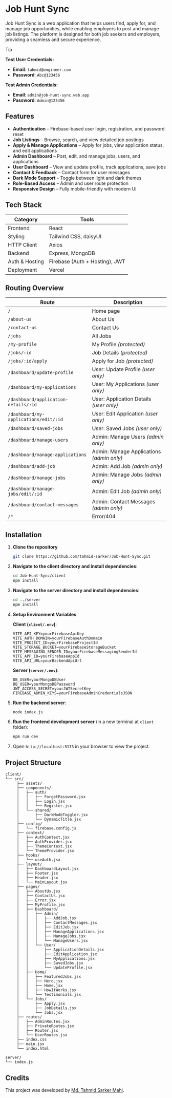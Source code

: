 # Job Hunt Sync

Job Hunt Sync is a web application that helps users find, apply for, and manage job opportunities, while enabling employers to post and manage job listings. The platform is designed for both job seekers and employers, providing a seamless and secure experience.

> [!TIP]
> **Test User Credentials:**
> - **Email**: `tahmid@engineer.com`
> - **Password**: `Abc@123456`
> 
> **Test Admin Credentials:**
> - **Email**: `admin@job-hunt-sync.web.app`
> - **Password**: `Admin@123456`

## Features

* **Authentication** – Firebase-based user login, registration, and password reset
* **Job Listings** – Browse, search, and view detailed job postings
* **Apply & Manage Applications** – Apply for jobs, view application status, and edit applications
* **Admin Dashboard** – Post, edit, and manage jobs, users, and applications
* **User Dashboard** – View and update profile, track applications, save jobs
* **Contact & Feedback** – Contact form for user messages
* **Dark Mode Support** – Toggle between light and dark themes
* **Role-Based Access** – Admin and user route protection
* **Responsive Design** – Fully mobile-friendly with modern UI

## Tech Stack

| Category       | Tools                               |
| -------------- | ----------------------------------- |
| Frontend       | React                               |
| Styling        | Tailwind CSS, daisyUI               |
| HTTP Client    | Axios                               |
| Backend        | Express, MongoDB                    |
| Auth & Hosting | Firebase (Auth + Hosting), JWT      |
| Deployment     | Vercel                              |

## Routing Overview

| Route                                 | Description                                         |
| -------------------------------------- | --------------------------------------------------- |
| `/`                                   | Home page                                           |
| `/about-us`                           | About Us                                            |
| `/contact-us`                         | Contact Us                                          |
| `/jobs`                               | All Jobs                                            |
| `/my-profile`                         | My Profile *(protected)*                            |
| `/jobs/:id`                           | Job Details *(protected)*                           |
| `/jobs/:id/apply`                     | Apply for Job *(protected)*                         |
| `/dashboard/update-profile`           | User: Update Profile *(user only)*                  |
| `/dashboard/my-applications`          | User: My Applications *(user only)*                 |
| `/dashboard/application-details/:id`  | User: Application Details *(user only)*             |
| `/dashboard/my-applications/edit/:id` | User: Edit Application *(user only)*                |
| `/dashboard/saved-jobs`               | User: Saved Jobs *(user only)*                      |
| `/dashboard/manage-users`             | Admin: Manage Users *(admin only)*                  |
| `/dashboard/manage-applications`      | Admin: Manage Applications *(admin only)*           |
| `/dashboard/add-job`                  | Admin: Add Job *(admin only)*                       |
| `/dashboard/manage-jobs`              | Admin: Manage Jobs *(admin only)*                   |
| `/dashboard/manage-jobs/edit/:id`     | Admin: Edit Job *(admin only)*                      |
| `/dashboard/contact-messages`         | Admin: Contact Messages *(admin only)*              |
| `/*`                                  | Error/404                                           |

## Installation

1. **Clone the repository**

	```bash
	git clone https://github.com/tahmid-sarker/Job-Hunt-Sync.git
	```

2. **Navigate to the client directory and install dependencies**:

   ```bash
   cd Job-Hunt-Sync/client
   npm install
   ```

3. **Navigate to the server directory and install dependencies**:

   ```bash
   cd ../server
   npm install
   ```

4. **Setup Environment Variables**

	**Client (`client/.env`)**:

	```
	VITE_API_KEY=yourFirebaseApiKey
	VITE_AUTH_DOMAIN=yourFirebaseAuthDomain
	VITE_PROJECT_ID=yourFirebaseProjectId
	VITE_STORAGE_BUCKET=yourFirebaseStorageBucket
	VITE_MESSAGING_SENDER_ID=yourFirebaseMessagingSenderId
	VITE_APP_ID=yourFirebaseAppId
	VITE_API_URL=yourBackendApiUrl
	```

	**Server (`server/.env`)**:

	```
	DB_USER=yourMongoDBUser
	DB_USER=yourMongoDBPassword
	JWT_ACCESS_SECRET=yourJWTSecretKey
    FIREBASE_ADMIN_KEYS=yourFirebaseAdminCredentialsJSON
	```

5. **Run the backend server**:

   ```bash
   node index.js
   ```

6. **Run the frontend development server** (in a new terminal at `client` folder):

   ```bash
   npm run dev
   ```

7. Open `http://localhost:5173` in your browser to view the project.

## Project Structure

```
client/
└── src/
	 ├── assets/
	 ├── components/
	 │   ├── auth/
	 │   │   ├── ForgetPassword.jsx
	 │   │   ├── Login.jsx
	 │   │   └── Register.jsx
	 │   └── shared/
	 │       ├── DarkModeToggler.jsx
	 │       └── DynamicTitle.jsx
	 ├── config/
	 │   └── firebase.config.js
	 ├── context/
	 │   ├── AuthContext.jsx
	 │   ├── AuthProvider.jsx
	 │   ├── ThemeContext.jsx
	 │   └── ThemeProvider.jsx
	 ├── hooks/
	 │   └── useAuth.jsx
	 ├── layout/
	 │   ├── DashboardLayout.jsx
	 │   ├── Footer.jsx
	 │   ├── Header.jsx
	 │   └── MainLayout.jsx
	 ├── pages/
	 │   ├── AboutUs.jsx
	 │   ├── ContactUs.jsx
	 │   ├── Error.jsx
	 │   ├── MyProfile.jsx
	 │   ├── Dashboard/
	 │   │   ├── Admin/
	 │   │   │   ├── AddJob.jsx
	 │   │   │   ├── ContactMessages.jsx
	 │   │   │   ├── EditJob.jsx
	 │   │   │   ├── ManageApplications.jsx
	 │   │   │   ├── ManageJobs.jsx
	 │   │   │   └── ManageUsers.jsx
	 │   │   └── User/
	 │   │       ├── ApplicationDetails.jsx
	 │   │       ├── EditApplication.jsx
	 │   │       ├── MyApplications.jsx
	 │   │       ├── SavedJobs.jsx
	 │   │       └── UpdateProfile.jsx
	 │   ├── Home/
	 │   │   ├── FeaturedJobs.jsx
	 │   │   ├── Hero.jsx
	 │   │   ├── Home.jsx
	 │   │   ├── HowItWorks.jsx
	 │   │   └── Testimonials.jsx
	 │   └── Jobs/
	 │       ├── Apply.jsx
	 │       ├── JobDetails.jsx
	 │       └── Jobs.jsx
	 ├── routes/
	 │   ├── AdminRoutes.jsx
	 │   ├── PrivateRoutes.jsx
	 │   ├── Router.jsx
	 │   └── UserRoutes.jsx
	 ├── index.css
	 ├── main.jsx
	 └── index.html

server/
└── index.js
```

## Credits

This project was developed by [Md. Tahmid Sarker Mahi](https://tahmid-sarker.github.io).